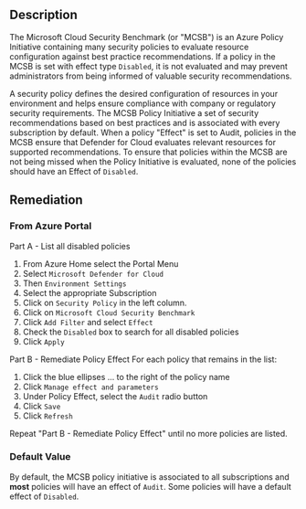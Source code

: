 ## Description

The Microsoft Cloud Security Benchmark (or "MCSB") is an Azure Policy Initiative containing many security policies to evaluate resource configuration against best practice recommendations. If a policy in the MCSB is set with effect type `Disabled`, it is not evaluated and may prevent administrators from being informed of valuable security recommendations.

A security policy defines the desired configuration of resources in your environment and helps ensure compliance with company or regulatory security requirements. The MCSB Policy Initiative a set of security recommendations based on best practices and is associated with every subscription by default. When a policy "Effect" is set to Audit, policies in the MCSB ensure that Defender for Cloud evaluates relevant resources for supported recommendations. To ensure that policies within the MCSB are not being missed when the Policy Initiative is evaluated, none of the policies should have an Effect of `Disabled`.

## Remediation

### From Azure Portal

Part A - List all disabled policies

1. From Azure Home select the Portal Menu
2. Select `Microsoft Defender for Cloud`
3. Then `Environment Settings`
4. Select the appropriate Subscription
5. Click on `Security Policy` in the left column.
6. Click on `Microsoft Cloud Security Benchmark`
7. Click `Add Filter` and select `Effect`
8. Check the `Disabled` box to search for all disabled policies
9. Click `Apply`

Part B - Remediate Policy Effect
For each policy that remains in the list:

1. Click the blue ellipses ... to the right of the policy name
2. Click `Manage effect and parameters`
3. Under Policy Effect, select the `Audit` radio button
4. Click `Save`
5. Click `Refresh`

Repeat "Part B - Remediate Policy Effect" until no more policies are listed.

### Default Value

By default, the MCSB policy initiative is associated to all subscriptions and **most** policies will have an effect of `Audit`. Some policies will have a default effect of `Disabled`.